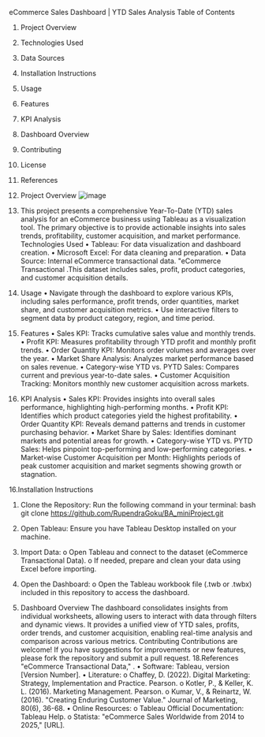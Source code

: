 eCommerce Sales Dashboard | YTD Sales Analysis
Table of Contents
1.	Project Overview
2.	Technologies Used
3.	Data Sources
4.	Installation Instructions
5.	Usage
6.	Features
7.	KPI Analysis
8.	Dashboard Overview
9.	Contributing
10.	License
11.	References
12. Project Overview
    ![image](https://github.com/user-attachments/assets/7a224b37-b775-4011-97ca-fdeca0812a25)

13. This project presents a comprehensive Year-To-Date (YTD) sales analysis for an eCommerce business using Tableau as a visualization tool. The primary objective is to provide actionable insights into sales trends, profitability, customer acquisition, and market performance.
Technologies Used
•	Tableau: For data visualization and dashboard creation.
•	Microsoft Excel: For data cleaning and preparation.
•	Data Source: Internal eCommerce transactional data.
"eCommerce Transactional .This dataset includes sales, profit, product categories, and customer acquisition details.
14. Usage
•	Navigate through the dashboard to explore various KPIs, including sales performance, profit trends, order quantities, market share, and customer acquisition metrics.
•	Use interactive filters to segment data by product category, region, and time period.

15. Features
•	Sales KPI: Tracks cumulative sales value and monthly trends.
•	Profit KPI: Measures profitability through YTD profit and monthly profit trends.
•	Order Quantity KPI: Monitors order volumes and averages over the year.
•	Market Share Analysis: Analyzes market performance based on sales revenue.
•	Category-wise YTD vs. PYTD Sales: Compares current and previous year-to-date sales.
•	Customer Acquisition Tracking: Monitors monthly new customer acquisition across markets.
16. KPI Analysis
•	Sales KPI: Provides insights into overall sales performance, highlighting high-performing months.
•	Profit KPI: Identifies which product categories yield the highest profitability.
•	Order Quantity KPI: Reveals demand patterns and trends in customer purchasing behavior.
•	Market Share by Sales: Identifies dominant markets and potential areas for growth.
•	Category-wise YTD vs. PYTD Sales: Helps pinpoint top-performing and low-performing categories.
•	Market-wise Customer Acquisition per Month: Highlights periods of peak customer acquisition and market segments showing growth or stagnation.

16.Installation Instructions
1.	Clone the Repository:
Run the following command in your terminal:
bash
git clone https://github.com/RupendraGoku/BA_miniProject.git
2.	Open Tableau:
Ensure you have Tableau Desktop installed on your machine.
3.	Import Data:
o	Open Tableau and connect to the dataset (eCommerce Transactional Data).
o	If needed, prepare and clean your data using Excel before importing.
4.	Open the Dashboard:
o	Open the Tableau workbook file (.twb or .twbx) included in this repository to access the dashboard.

17. Dashboard Overview
The dashboard consolidates insights from individual worksheets, allowing users to interact with data through filters and dynamic views. It provides a unified view of YTD sales, profits, order trends, and customer acquisition, enabling real-time analysis and comparison across various metrics.
Contributing
Contributions are welcome! If you have suggestions for improvements or new features, please fork the repository and submit a pull request.
18.References
"eCommerce Transactional Data," .
•	Software: Tableau, version [Version Number].
•	Literature:
o	Chaffey, D. (2022). Digital Marketing: Strategy, Implementation and Practice. Pearson.
o	Kotler, P., & Keller, K. L. (2016). Marketing Management. Pearson.
o	Kumar, V., & Reinartz, W. (2016). "Creating Enduring Customer Value." Journal of Marketing, 80(6), 36-68.
•	Online Resources:
o	Tableau Official Documentation: Tableau Help.
o	Statista: "eCommerce Sales Worldwide from 2014 to 2025," [URL].

